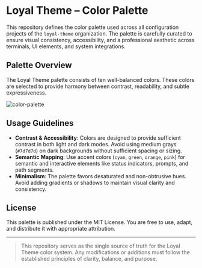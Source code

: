 # Loyal Theme – Color Palette

This repository defines the color palette used across all configuration projects of the `loyal-theme` organization. The palette is carefully curated to ensure visual consistency, accessibility, and a professional aesthetic across terminals, UI elements, and system integrations.

## Palette Overview

The Loyal Theme palette consists of ten well-balanced colors. These colors are selected to provide harmony between contrast, readability, and subtle expressiveness.

![color-palette](https://github.com/user-attachments/assets/07e9d8b3-e504-4a54-96cc-754804d5f41e)

## Usage Guidelines

- **Contrast & Accessibility**: Colors are designed to provide sufficient contrast in both light and dark modes. Avoid using medium grays (`#7d7d7d`) on dark backgrounds without sufficient spacing or sizing.
- **Semantic Mapping**: Use accent colors (`cyan`, `green`, `orange`, `pink`) for semantic and interactive elements like status indicators, prompts, and path segments.
- **Minimalism**: The palette favors desaturated and non-obtrusive hues. Avoid adding gradients or shadows to maintain visual clarity and consistency.

## License

This palette is published under the MIT License. You are free to use, adapt, and distribute it with appropriate attribution.

---

> This repository serves as the single source of truth for the Loyal Theme color system. Any modifications or additions must follow the established principles of clarity, balance, and purpose.
